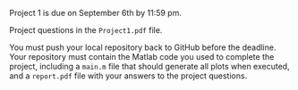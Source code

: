 Project 1 is due on September 6th by 11:59 pm.

Project questions in the `Project1.pdf` file.

You must push your local repository back to GitHub before the deadline.
Your repository must contain the Matlab code you used to complete the project, including a `main.m` file that should generate all plots when executed, and a `report.pdf` file with your answers to the project questions.
